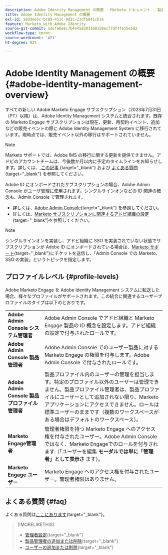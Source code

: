 ```yaml
---
description: Adobe Identity Management の概要 - Marketo ドキュメント - 製品ドキュメント
title: Adobe Identity Management の概要
exl-id: 18ddeebc-bc89-411c-9d2c-23df6841cb3a
feature: Marketo with Adobe Identity
source-git-commit: 1defe6e8c7b4e458203169150ec77df4f615e5d2
workflow-type: tm+mt
source-wordcount: '421'
ht-degree: 92%

---
```


# Adobe Identity Management の概要 {#adobe-identity-management-overview}

すべての新しい Adobe Marketo Engage サブスクリプション（2023年7月31日（PT）以降）は、Adobe Identity Management システムと統合されます。既存の Marketo Engage サブスクリプションは現在、更新、再契約イベント、追加などの販売イベントの際に Adobe Identity Management System に移行されています。現時点では、販売イベント以外の移行はサポートされていません。

>[!NOTE]
>
>Marketo サポートでは、Adobe IMS の移行に関する更新を提供できません。アドビのアカウントチームは、今後数か月以内に予定のタイムラインをお知らせします。詳しくは、[ この記事 ](/help/marketo/product-docs/administration/marketo-with-adobe-identity/subscription-and-user-migration/understanding-marketo-subscription-and-user-migration-to-the-adobe-admin-console.md){target="_blank"} および [ よくある質問 ](/help/marketo/product-docs/administration/marketo-with-adobe-identity/faq.md){target="_blank"} を参照してください。

Adobe ID にオンボードされたサブスクリプションの場合、Adobe Admin Console がユーザ管理に使用されます。シングルサインオンなどの ID 関連の概念も、Admin Console で管理されます。

* 詳しくは、[Adobe Admin Console](https://helpx.adobe.com/jp/enterprise/using/admin-console.html){target="_blank"} を参照してください。
* 詳しくは、[Marketo サブスクリプションに関連するアドビ組織の設定](https://helpx.adobe.com/jp/enterprise/using/set-up-identity.html?lang=jp){target="_blank"}を参照してください。

>[!NOTE]
>
>シングルサインオンを実装し、アドビ組織に SSO を実装されていない状態でサブスクリプションが Adobe ID にオンボードされている場合は、[Marketo サポート](https://nation.marketo.com/){target="_blank"}にチケットを送信し、「Admin Console での Marketo、SSO の実装」というトピックを指定します。

## プロファイルレベル {#profile-levels}

Adobe Marketo Engage を Adobe Identity Management システムに転送した場合、様々なプロファイルがサポートされます。この統合に関連するユーザープロファイルのタイプは以下のとおりです。

<table>
 <tr>
  <td><strong>Adobe Admin Console システム管理者</strong></td>
  <td>Adobe Admin Console でアドビ組織と Marketo Engage 製品の ID 概念を設定します。アドビ組織の設定で付与されたロールです。</td>
 </tr>
 <tr>
  <td><strong>Adobe Admin Console 製品管理者</strong></td>
  <td>Adobe Admin Console でのユーザー製品に対する Marketo Engage の権限を付与します。Adobe Admin Console で付与されたロールです。</td>
 </tr>
 <tr>
  <td><strong>Adobe Admin Console 製品プロファイル管理者</strong></td>
  <td>製品プロファイル内のユーザーの管理を担当します。特定のプロファイル以外のユーザーは管理できません。製品プロファイル管理者は、製品プロファイルにユーザーとして追加されない限り、Marketo アプリケーションにアクセスできません。ロールは標準ユーザーのままです（複数のワークスペースがある場合はデフォルトのワークスペース）。
</td>
 </tr>
 <tr>
  <td><strong>Marketo Engage管理者</strong></td>
  <td>管理者権限を持つ Marketo Engage へのアクセス権を付与されたユーザー。Adobe Admin Consoleではなく、Marketo Engageでのロールを付与されます（「ユーザーを編集 <b> モーダルでは単に「管理者」として表示さ </b> ます）。</td>
 </tr>
 <tr>
  <td><strong>Marketo Engage ユーザー</strong></td>
  <td>Marketo Engage へのアクセス権を付与されたユーザー。管理者権限はありません。</td>
 </tr>
</table>

## よくある質問 {#faq}

よくある質問は[ここにあります](/help/marketo/product-docs/administration/marketo-with-adobe-identity/faq.md){target="_blank"}。

>[!MORELIKETHIS]
>
>* [管理者設定](/help/marketo/product-docs/administration/marketo-with-adobe-identity/admin-setup.md){target="_blank"}
>* [製品管理者の追加または削除](/help/marketo/product-docs/administration/marketo-with-adobe-identity/add-or-remove-a-product-admin.md){target="_blank"}
>* [ユーザーの追加または削除](/help/marketo/product-docs/administration/marketo-with-adobe-identity/add-or-remove-a-user.md){target="_blank"}
